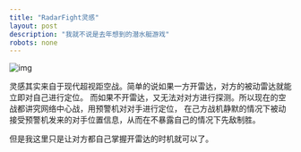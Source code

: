 ```yaml
---
title: "RadarFight灵感"
layout: post
description: "我就不说是去年想到的潜水艇游戏"
robots: none
---
```


![img](http://i1.tietuku.com/f52f49efbc0f5497.jpg)

灵感其实来自于现代超视距空战。简单的说如果一方开雷达，对方的被动雷达就能立即对自己进行定位。
而如果不开雷达，又无法对对方进行探测。所以现在的空战都讲究网络中心战，用预警机对对手进行定位，
在己方战机静默的情况下被动接受预警机发来的对手位置信息，从而在不暴露自己的情况下先敌制胜。

但是我这里只是让对方都自己掌握开雷达的时机就可以了。
